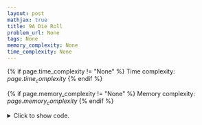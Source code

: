 ```yaml
---
layout: post
mathjax: true
title: 9A Die Roll
problem_url: None
tags: None
memory_complexity: None
time_complexity: None
---
```




{% if page.time_complexity != "None" %}
Time complexity: ${{ page.time_complexity }}$
{% endif %}

{% if page.memory_complexity != "None" %}
Memory complexity: ${{ page.memory_complexity }}$
{% endif %}

<details>
<summary>
<p style="display:inline">Click to show code.</p>
</summary>
```cpp
{% raw %}
using namespace std;
string ans[6] = {"1/6", "1/3", "1/2", "2/3", "5/6", "1/1"};
int main(void)
{
    int y, w, x;
    cin >> y >> w;
    x = 6 - max(y, w) + 1;
    cout << ans[x - 1] << endl;
    return 0;
}

{% endraw %}
```
</details>

